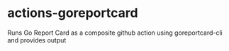 # actions-goreportcard
Runs Go Report Card as a composite github action using goreportcard-cli and provides output
